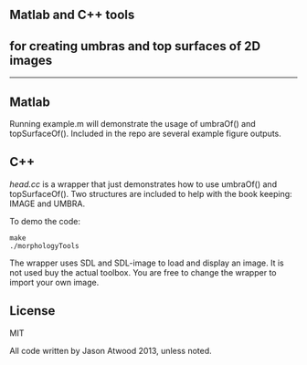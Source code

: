 Matlab and C++ tools 
-
for creating umbras and top surfaces of 2D images
-
*************************************

Matlab
-
Running example.m will demonstrate the usage of umbraOf() and topSurfaceOf().
Included in the repo are several example figure outputs.

C++
-
*head.cc* is a wrapper that just demonstrates how to use umbraOf() and topSurfaceOf().
Two structures are included to help with the book keeping: IMAGE and UMBRA.

To demo the code:

```
make
./morphologyTools
```
The wrapper uses SDL and SDL-image to load and display an image. It is not used buy
the actual toolbox. You are free to change the wrapper to import your own image.


License
-

MIT

All code written by Jason Atwood 2013, unless noted.


